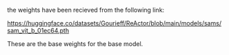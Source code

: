 the weights have been recieved from the following link:

https://huggingface.co/datasets/Gourieff/ReActor/blob/main/models/sams/sam_vit_b_01ec64.pth

These are the base weights for the base model.